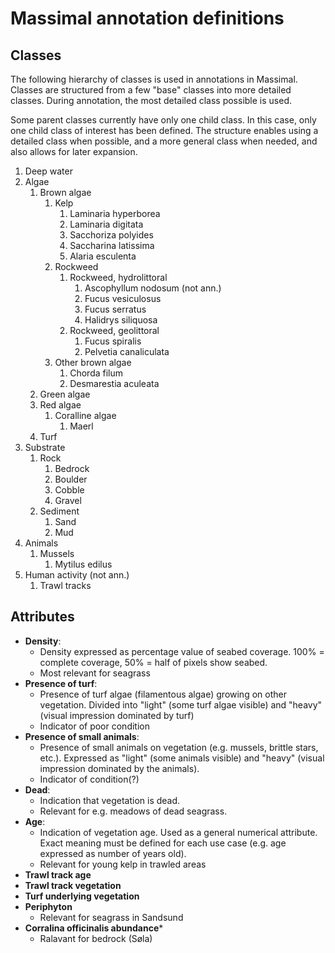 # Massimal annotation definitions

## Classes
The following hierarchy of classes is used in annotations in Massimal. Classes are structured from a few "base" classes into more detailed classes. During annotation, the most detailed class possible is used. 

Some parent classes currently have only one child class. In this case, only one child class of interest has been defined. The structure enables using a detailed class when possible, and a more general class when needed, and also allows for later expansion.

1. Deep water
2. Algae
    1. Brown algae
        1. Kelp
            1. Laminaria hyperborea
            2. Laminaria digitata
            3. Sacchoriza polyides
            4. Saccharina latissima
            5. Alaria esculenta
        2. Rockweed
            1. Rockweed, hydrolittoral
                1. Ascophyllum nodosum (not ann.)
                2. Fucus vesiculosus 
                3. Fucus serratus
                4. Halidrys siliquosa
            2. Rockweed, geolittoral 
                1. Fucus spiralis
                2. Pelvetia canaliculata
        3. Other brown algae
            1. Chorda filum 
            2. Desmarestia aculeata
    2. Green algae
    3. Red algae
        1. Coralline algae 
            1. Maerl
    5. Turf
3. Substrate
    1. Rock
        1. Bedrock
        2. Boulder
        3. Cobble
        4. Gravel
    2. Sediment
        1. Sand
        2. Mud
4. Animals
    1. Mussels
        1. Mytilus edilus
5. Human activity (not ann.)
    1. Trawl tracks



## Attributes
- **Density**: 
    - Density expressed as percentage value of seabed coverage. 100% = complete coverage, 50% = half of pixels show seabed.
    - Most relevant for seagrass 
- **Presence of turf**: 
    - Presence of turf algae (filamentous algae) growing on other vegetation. Divided into "light" (some turf algae visible) and "heavy" (visual impression dominated by turf)
    - Indicator of poor condition 
- **Presence of small animals**: 
    - Presence of small animals on vegetation (e.g. mussels, brittle stars, etc.). Expressed as "light" (some animals visible) and "heavy" (visual impression dominated by the animals).
    - Indicator of condition(?)
- **Dead**: 
    - Indication that vegetation is dead. 
    - Relevant for e.g. meadows of dead seagrass.
- **Age**: 
    - Indication of vegetation age. Used as a general numerical attribute. Exact meaning must be defined for each use case (e.g. age expressed as number of years old).
    - Relevant for young kelp in trawled areas 
- **Trawl track age**
- **Trawl track vegetation**
- **Turf underlying vegetation**
- **Periphyton**
    - Relevant for seagrass in Sandsund
- **Corralina officinalis abundance***
    - Ralavant for bedrock (Søla)
